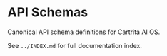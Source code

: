 # API Schemas

Canonical API schema definitions for Cartrita AI OS.

See `../INDEX.md` for full documentation index.
